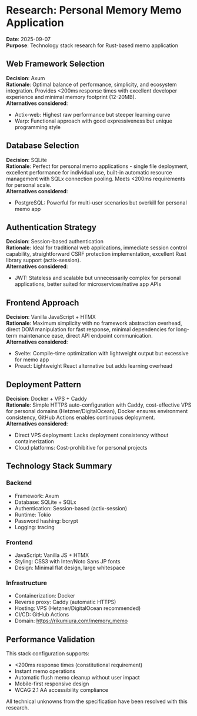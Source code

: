 # Research: Personal Memory Memo Application

**Date**: 2025-09-07  
**Purpose**: Technology stack research for Rust-based memo application

## Web Framework Selection

**Decision**: Axum  
**Rationale**: Optimal balance of performance, simplicity, and ecosystem integration. Provides <200ms response times with excellent developer experience and minimal memory footprint (12-20MB).  
**Alternatives considered**: 
- Actix-web: Highest raw performance but steeper learning curve
- Warp: Functional approach with good expressiveness but unique programming style

## Database Selection

**Decision**: SQLite  
**Rationale**: Perfect for personal memo applications - single file deployment, excellent performance for individual use, built-in automatic resource management with SQLx connection pooling. Meets <200ms requirements for personal scale.  
**Alternatives considered**: 
- PostgreSQL: Powerful for multi-user scenarios but overkill for personal memo app

## Authentication Strategy

**Decision**: Session-based authentication  
**Rationale**: Ideal for traditional web applications, immediate session control capability, straightforward CSRF protection implementation, excellent Rust library support (actix-session).  
**Alternatives considered**: 
- JWT: Stateless and scalable but unnecessarily complex for personal applications, better suited for microservices/native app APIs

## Frontend Approach

**Decision**: Vanilla JavaScript + HTMX  
**Rationale**: Maximum simplicity with no framework abstraction overhead, direct DOM manipulation for fast response, minimal dependencies for long-term maintenance ease, direct API endpoint communication.  
**Alternatives considered**: 
- Svelte: Compile-time optimization with lightweight output but excessive for memo app
- Preact: Lightweight React alternative but adds learning overhead

## Deployment Pattern

**Decision**: Docker + VPS + Caddy  
**Rationale**: Simple HTTPS auto-configuration with Caddy, cost-effective VPS for personal domains (Hetzner/DigitalOcean), Docker ensures environment consistency, GitHub Actions enables continuous deployment.  
**Alternatives considered**: 
- Direct VPS deployment: Lacks deployment consistency without containerization
- Cloud platforms: Cost-prohibitive for personal projects

## Technology Stack Summary

### Backend
- Framework: Axum
- Database: SQLite + SQLx
- Authentication: Session-based (actix-session)
- Runtime: Tokio
- Password hashing: bcrypt
- Logging: tracing

### Frontend
- JavaScript: Vanilla JS + HTMX
- Styling: CSS3 with Inter/Noto Sans JP fonts
- Design: Minimal flat design, large whitespace

### Infrastructure
- Containerization: Docker
- Reverse proxy: Caddy (automatic HTTPS)
- Hosting: VPS (Hetzner/DigitalOcean recommended)
- CI/CD: GitHub Actions
- Domain: https://rikumiura.com/memory_memo

## Performance Validation

This stack configuration supports:
- <200ms response times (constitutional requirement)
- Instant memo operations
- Automatic flush memo cleanup without user impact
- Mobile-first responsive design
- WCAG 2.1 AA accessibility compliance

All technical unknowns from the specification have been resolved with this research.